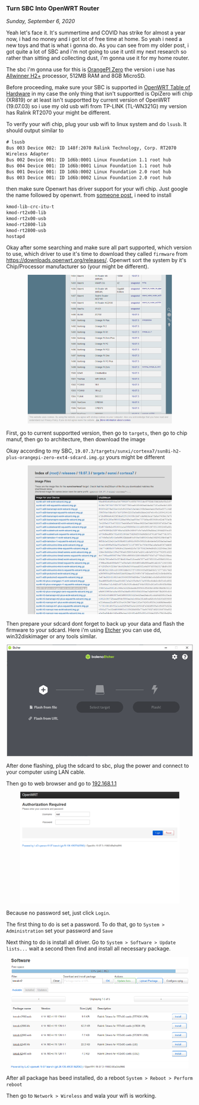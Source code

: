 ### **Turn SBC Into OpenWRT Router**
_Sunday, September 6, 2020_

Yeah let's face it. It's summertime and COVID has strike for almost a year now, i had no money 
and i got lot of free time at home. So yeah i need a new toys and that is what i gonna do. 
As you can see from my older post, i got quite a lot of SBC and i'm not going to use it until 
my next research so rather than sitting and collecting dust, i'm gonna use it for my home router.

The sbc i'm gonna use for this is [OrangePI Zero](https://linux-sunxi.org/Xunlong_Orange_Pi_Zero) the version 
i use has [Allwinner H2+](http://linux-sunxi.org/H2%2B#Variants) processor, 512MB RAM and 8GB MicroSD.

Before proceeding, make sure your SBC is supported in [OpenWRT Table of Hardware](https://openwrt.org/toh/start) 
in my case the only thing that isn't supportted is OpiZero wifi chip (XR819) or at least isn't supportted by 
current version of OpenWRT (19.07.03) so i use my old usb wifi from TP-LINK (TL-WN321G) my version 
has Ralink RT2070 your might be different. 

To verify your wifi chip, plug your usb wifi to linux system and do `lsusb`. It should output similar to 
```
# lsusb
Bus 003 Device 002: ID 148f:2070 Ralink Technology, Corp. RT2070 Wireless Adapter
Bus 002 Device 001: ID 1d6b:0001 Linux Foundation 1.1 root hub
Bus 004 Device 001: ID 1d6b:0001 Linux Foundation 1.1 root hub
Bus 001 Device 001: ID 1d6b:0002 Linux Foundation 2.0 root hub
Bus 003 Device 001: ID 1d6b:0002 Linux Foundation 2.0 root hub
```
then make sure Openwrt has driver support for your wifi chip. Just google the name followed by openwrt. 
from [someone post](https://forum.archive.openwrt.org/viewtopic.php?id=71340), i need to install
```
kmod-lib-crc-itu-t
kmod-rt2x00-lib
kmod-rt2x00-usb
kmod-rt2800-lib
kmod-rt2800-usb
hostapd
```

Okay after some searching and make sure all part supported, which version to use, which driver to use it's 
time to download they called `firmware` from <https://downloads.openwrt.org/releases/>. Openwrt sort 
the system by it's Chip/Processor manufacturer so (your might be different). 
<p align="center">
	<img src="./posts/2020-09-06-turn-sbc-into-openwrt-router/1.png" height="400px" alt="img1">
</p>

First, go to current supportted version, then go to `targets`, then go to chip manuf, then go to architecture, 
then download the image

Okay according to my SBC, `19.07.3/targets/sunxi/cortexa7/sun8i-h2-plus-orangepi-zero-ext4-sdcard.img.gz` 
yours might be different
<p align="center">
	<img src="./posts/2020-09-06-turn-sbc-into-openwrt-router/2.png" height="400px" alt="img2">
</p>

Then prepare your sdcard dont forget to back up your data and flash the firmware to your sdcard. Here i'm using 
[Etcher](https://www.balena.io/etcher/) you can use dd, win32diskimager or any tools similar.
<p align="center">
	<img src="./posts/2020-09-06-turn-sbc-into-openwrt-router/3.png" height="300px" alt="img3">
</p>

After done flashing, plug the sdcard to sbc, plug the power and connect to your computer using LAN cable.

Then go to web browser and go to [192.168.1.1](http://192.168.1.1)
<p align="center">
	<img src="./posts/2020-09-06-turn-sbc-into-openwrt-router/4.png" height="300px" alt="img4">
</p>

Because no password set, just click `Login`. 

The first thing to do is set a password. To do that, go to `System > Administration` set your password and `Save`

Next thing to do is install all driver. Go to `System > Software > Update lists...` wait a second then find and 
install all necessary package.
<p align="center">
	<img src="./posts/2020-09-06-turn-sbc-into-openwrt-router/5.png" height="300px" alt="img5">
</p>

After all package has beed installed, do a reboot `System > Reboot > Perform reboot`

Then go to `Network > Wireless` and wala your wifi is working.
